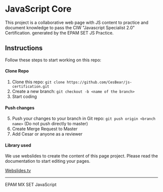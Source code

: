 # JavaScript Core 

This project is a collaborative web page with JS content to practice and document knowledge to pass the CIW 
"Javascript Specialist 2.0" Certification. generated by the EPAM SET JS Practice.

## Instructions


Follow these steps to start working on this repo:

#### Clone Repo

1. Clone this repo: `git clone https://github.com/CesBear/js-certification.git `
2. Create a new branch: `git checkout -b <name of the branch>`
3. Start coding

#### Push changes
5. Push your changes to your branch in Git repo: `git push origin <branch name>` (Do not push directly to master)
6. Create Merge Request to Master
7. Add Cesar or anyone as a reviewer

#### Library used

We use webslides to create the content of this page project. Please read the documentation to start editing your pages.

[Webslides.tv](https://www.webslides.tv)






----
EPAM MX SET JavaScript
